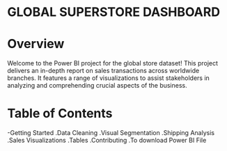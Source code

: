 # GLOBAL SUPERSTORE DASHBOARD

# Overview
Welcome to the Power BI project for the global store dataset! This project delivers an in-depth report on sales transactions across worldwide branches. It features a range of visualizations to assist stakeholders in analyzing and comprehending crucial aspects of the business.

# Table of Contents
-Getting Started
.Data Cleaning
.Visual Segmentation
.Shipping Analysis
.Sales Visualizations
.Tables
.Contributing
.To download Power BI File


